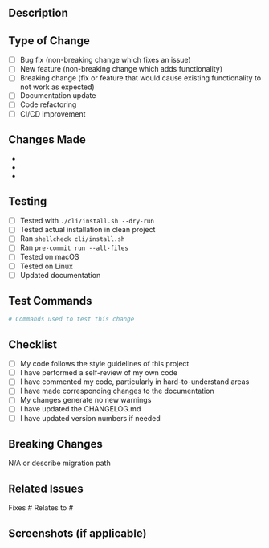 ## Description

<!-- Describe what this PR changes and why -->

## Type of Change

- [ ] Bug fix (non-breaking change which fixes an issue)
- [ ] New feature (non-breaking change which adds functionality)
- [ ] Breaking change (fix or feature that would cause existing functionality to not work as expected)
- [ ] Documentation update
- [ ] Code refactoring
- [ ] CI/CD improvement

## Changes Made

<!-- List the specific changes -->

-
-
-

## Testing

<!-- Describe how you tested this -->

- [ ] Tested with `./cli/install.sh --dry-run`
- [ ] Tested actual installation in clean project
- [ ] Ran `shellcheck cli/install.sh`
- [ ] Ran `pre-commit run --all-files`
- [ ] Tested on macOS
- [ ] Tested on Linux
- [ ] Updated documentation

## Test Commands

```bash
# Commands used to test this change
```

## Checklist

- [ ] My code follows the style guidelines of this project
- [ ] I have performed a self-review of my own code
- [ ] I have commented my code, particularly in hard-to-understand areas
- [ ] I have made corresponding changes to the documentation
- [ ] My changes generate no new warnings
- [ ] I have updated the CHANGELOG.md
- [ ] I have updated version numbers if needed

## Breaking Changes

<!-- If this is a breaking change, describe the migration path for users -->

N/A or describe migration path

## Related Issues

<!-- Link related issues -->

Fixes #
Relates to #

## Screenshots (if applicable)

<!-- Add screenshots to help explain your changes -->
